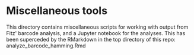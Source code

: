 # Miscellaneous tools 

This directory contains miscellaneous scripts for working with output from Fitz' barcode analysis, and a Jupyter notebook for the analyses. 
This has been superceded by the RMarkdown in the top directory of this repo: analyze_barcode_hamming.Rmd
